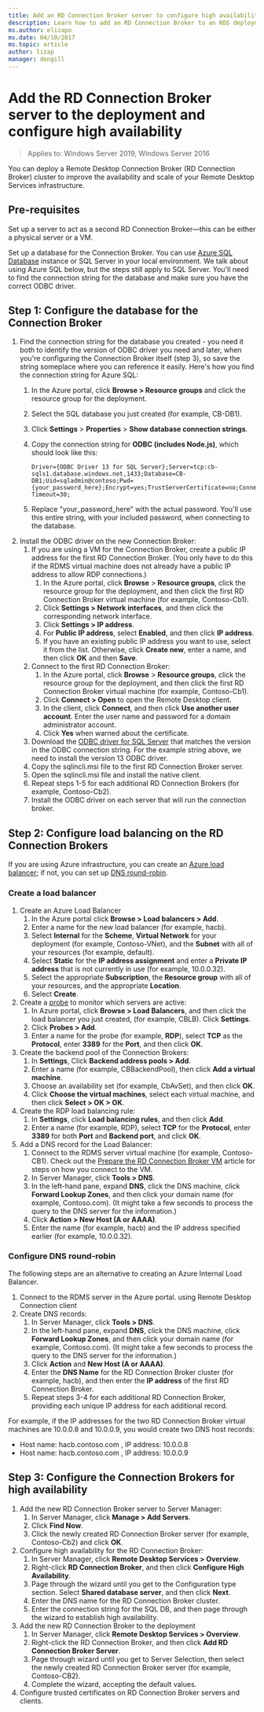 ```yaml
---
title: Add an RD Connection Broker server to configure high availability in RDS
description: Learn how to add an RD Connection Broker to an RDS deployment for high availability.
ms.author: elizapo
ms.date: 04/10/2017
ms.topic: article
author: lizap
manager: dongill
---
```


# Add the RD Connection Broker server to the deployment and configure high availability

> Applies to: Windows Server 2019, Windows Server 2016

You can deploy a Remote Desktop Connection Broker (RD Connection Broker) cluster to improve the availability and scale of your Remote Desktop Services infrastructure.

## Pre-requisites

Set up a server to act as a second RD Connection Broker—this can be either a physical server or a VM.

Set up a database for the Connection Broker. You can use [Azure SQL Database](/azure/azure-sql/database/single-database-create-quickstart#create-a-new-aure-sql-database) instance or SQL Server in your local environment. We talk about using Azure SQL below, but the steps still apply to SQL Server. You'll need to find the connection string for the database and make sure you have the correct ODBC driver.

## Step 1: Configure the database for the Connection Broker

1. Find the connection string for the database you created - you need it both to identify the version of ODBC driver you need and later, when you're configuring the Connection Broker itself (step 3), so save the string someplace where you can reference it easily. Here's how you find the connection string for Azure SQL:
    1. In the Azure portal, click **Browse > Resource groups** and click the resource group for the deployment.
    2. Select the SQL database you just created (for example, CB-DB1).
    3. Click **Settings** > **Properties** > **Show database connection strings**.
    4. Copy the connection string for **ODBC (includes Node.js)**, which should look like this:

        ```
        Driver={ODBC Driver 13 for SQL Server};Server=tcp:cb-sqls1.database.windows.net,1433;Database=CB-DB1;Uid=sqladmin@contoso;Pwd={your_password_here};Encrypt=yes;TrustServerCertificate=no;Connection Timeout=30;
        ```

    5. Replace "your_password_here" with the actual password. You'll use this entire string, with your included password, when connecting to the database.
2. Install the ODBC driver on the new Connection Broker:
    1. If you are using a VM for the Connection Broker, create a public IP address for the first RD Connection Broker. (You only have to do this if the RDMS virtual machine does not already have a public IP address to allow RDP connections.)
        1. In the Azure portal, click **Browse** > **Resource groups**, click the resource group for the deployment, and then click the first RD Connection Broker virtual machine (for example, Contoso-Cb1).
        2. Click **Settings > Network interfaces**, and then click the corresponding network interface.
        3. Click **Settings > IP address**.
        4. For **Public IP address**, select **Enabled**, and then click **IP address**.
        5. If you have an existing public IP address you want to use, select it from the list. Otherwise, click **Create new**, enter a name, and then click **OK** and then **Save**.
    2. Connect to the first RD Connection Broker:
        1. In the Azure portal, click **Browse** > **Resource groups**, click the resource group for the deployment, and then click the first RD Connection Broker virtual machine (for example, Contoso-Cb1).
        2. Click **Connect > Open** to open the Remote Desktop client.
        3. In the client, click **Connect**, and then click **Use another user account**. Enter the user name and password for a domain administrator account.
        4. Click **Yes** when warned about the certificate.
    3. Download the [ODBC driver for SQL Server](https://www.microsoft.com/download/confirmation.aspx?id=50420) that matches the version in the ODBC connection string. For the example string above, we need to install the version 13 ODBC driver.
    4. Copy the sqlincli.msi file to the first RD Connection Broker server.
    5. Open the sqlincli.msi file and install the native client.
    6. Repeat steps 1-5 for each additional RD Connection Brokers (for example, Contoso-Cb2).
    7. Install the ODBC driver on each server that will run the connection broker.

## Step 2: Configure load balancing on the RD Connection Brokers

If you are using Azure infrastructure, you can create an [Azure load balancer](#create-a-load-balancer); if not, you can set up [DNS round-robin](#configure-dns-round-robin).

### Create a load balancer
1. Create an Azure Load Balancer
    1. In the Azure portal click **Browse > Load balancers > Add**.
    2. Enter a name for the new load balancer (for example, hacb).
    3. Select **Internal** for the **Scheme**, **Virtual Network** for your deployment (for example, Contoso-VNet), and the **Subnet** with all of your resources (for example, default).
    4. Select **Static** for the **IP address assignment** and enter a **Private IP address** that is not currently in use (for example, 10.0.0.32).
    5. Select the appropriate **Subscription**, the **Resource group** with all of your resources, and the appropriate **Location**.
    6. Select **Create**.
2. Create a [probe](/azure/load-balancer/load-balancer-custom-probe-overview) to monitor which servers are active:
    1. In Azure portal, click **Browse > Load Balancers**, and then click the load balancer you just created, (for example, CBLB). Click **Settings**.
    2. Click **Probes > Add**.
    3. Enter a name for the probe (for example, **RDP**), select **TCP** as the **Protocol**, enter **3389** for the **Port**, and then click **OK**.
3. Create the backend pool of the Connection Brokers:
    1. In **Settings**, Click **Backend address pools > Add**.
    2. Enter a name (for example, CBBackendPool), then click **Add a virtual machine**.
    3. Choose an availability set (for example, CbAvSet), and then click **OK**.
    3. Click **Choose the virtual machines**, select each virtual machine, and then click **Select > OK > OK**.
4. Create the RDP load balancing rule:
    1. In **Settings**, click **Load balancing rules**, and then click **Add**.
    2. Enter a name (for example, RDP), select **TCP** for the **Protocol**, enter **3389** for both **Port** and **Backend port**, and click **OK**.
5. Add a DNS record for the Load Balancer:
    1. Connect to the RDMS server virtual machine (for example, Contoso-CB1). Check out the [Prepare the RD Connection Broker VM](./rds-prepare-vms.md) article for steps on how you connect to the VM.
    2. In Server Manager, click **Tools > DNS**.
    3. In the left-hand pane, expand **DNS**, click the DNS machine, click **Forward Lookup Zones**, and then click your domain name (for example, Contoso.com). (It might take a few seconds to process the query to the DNS server for the information.)
    4. Click **Action > New Host (A or AAAA)**.
    9. Enter the name (for example, hacb) and the IP address specified earlier (for example, 10.0.0.32).

### Configure DNS round-robin

The following steps are an alternative to creating an Azure Internal Load Balancer.

1. Connect to the RDMS server in the Azure portal. using Remote Desktop Connection client
2. Create DNS records:
    1. In Server Manager, click **Tools > DNS**.
    2. In the left-hand pane, expand **DNS**, click the DNS machine, click **Forward Lookup Zones**, and then click your domain name (for example, Contoso.com). (It might take a few seconds to process the query to the DNS server for the information.)
    3. Click **Action** and **New Host (A or AAAA)**.
    4. Enter the **DNS Name** for the RD Connection Broker cluster (for example, hacb), and then enter the **IP address** of the first RD Connection Broker.
    5. Repeat steps 3-4 for each additional RD Connection Broker, providing each unique IP address for each additional record.


For example, if the IP addresses for the two RD Connection Broker virtual machines are 10.0.0.8 and 10.0.0.9, you would create two DNS host records:
- Host name: hacb.contoso.com , IP address: 10.0.0.8
- Host name: hacb.contoso.com , IP address: 10.0.0.9

## Step 3: Configure the Connection Brokers for high availability

1. Add the new RD Connection Broker server to Server Manager:
    1. In Server Manager, click **Manage > Add Servers**.
    2. Click **Find Now**.
    3. Click the newly created RD Connection Broker server (for example, Contoso-Cb2) and click **OK**.
2. Configure high availability for the RD Connection Broker:
    1. In Server Manager, click **Remote Desktop Services > Overview**.
    2. Right-click **RD Connection Broker**, and then click **Configure High Availability**.
    3. Page through the wizard until you get to the Configuration type section. Select **Shared database server**, and then click **Next**.
    4. Enter the DNS name for the RD Connection Broker cluster.
    5. Enter the connection string for the SQL DB, and then page through the wizard to establish high availability.
3. Add the new RD Connection Broker to the deployment
    1. In Server Manager, click **Remote Desktop Services > Overview**.
    2. Right-click the RD Connection Broker, and then click **Add RD Connection Broker Server**.
    3. Page through wizard until you get to Server Selection, then select the newly created RD Connection Broker server (for example, Contoso-CB2).
    4. Complete the wizard, accepting the default values.
4. Configure trusted certificates on RD Connection Broker servers and clients.
